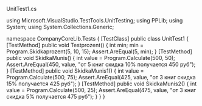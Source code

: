 UnitTest1.cs

using Microsoft.VisualStudio.TestTools.UnitTesting;
using PPLib;
using System;
using System.Collections.Generic;


namespace CompanyCoreLib.Tests
{
    [TestClass]
    public class UnitTest1
    {
        [TestMethod]
        public void Testprozent()
        {
            int min;
            min = Program.Skidkaprozent(5, 10, 15);
            Assert.AreEqual(5, min);
        }
        [TestMethod]
        public void SkidkaMunis()
        {
            int value = Program.Calculate(500, 50);
            Assert.AreEqual(450, value, "от 5 книг скидка 10% получается 450 руб");
        }
        [TestMethod]
        public void SkidkaMunis1()
        {
            int value = Program.Calculate(500, 75);
            Assert.AreEqual(425, value, "от 3 книг скидка 15% получается 425 руб");
        }
        [TestMethod]
        public void SkidkaMunis2()
        {
            int value = Program.Calculate(500, 25);
            Assert.AreEqual(475, value, "от 3 книг скидка 5% получается 475 руб");
        }
    }
}
